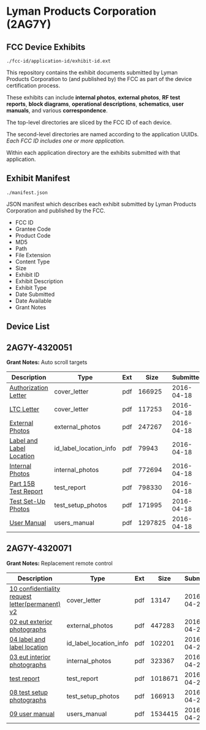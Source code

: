 # Lyman Products Corporation (2AG7Y)
## FCC Device Exhibits

```
./fcc-id/application-id/exhibit-id.ext
```

This repository contains the exhibit documents submitted by Lyman Products Corporation to (and published by) the FCC as part of the device certification process.

These exhibits can include **internal photos**, **external photos**, **RF test reports**, **block diagrams**, **operational descriptions**, **schematics**, **user manuals**, and various **correspondence**.

The top-level directories are sliced by the FCC ID of each device.

The second-level directories are named according to the application UUIDs. *Each FCC ID includes one or more application.*

Within each application directory are the exhibits submitted with that application. 

## Exhibit Manifest

```
./manifest.json
```

JSON manifest which describes each exhibit submitted by Lyman Products Corporation and published by the FCC.

- FCC ID
- Grantee Code
- Product Code
- MD5
- Path
- File Extension
- Content Type
- Size
- Exhibit ID
- Exhibit Description
- Exhibit Type
- Date Submitted
- Date Available
- Grant Notes

## Device List
## 2AG7Y-4320051
**Grant Notes:** Auto scroll targets

| Description | Type | Ext | Size | Submitted | Available |
| ----------- | ---- | --- | ---- | --------- | --------- |
| [Authorization Letter](2AG7Y-4320051/23745935900a05f3d09b1a3e5f20453b/2962115.pdf) | cover_letter | pdf | 166925 | 2016-04-18 | 2016-04-18 |
| [LTC Letter](2AG7Y-4320051/23745935900a05f3d09b1a3e5f20453b/2962116.pdf) | cover_letter | pdf | 117253 | 2016-04-18 | 2016-04-18 |
| [External Photos](2AG7Y-4320051/23745935900a05f3d09b1a3e5f20453b/2962117.pdf) | external_photos | pdf | 247267 | 2016-04-18 | 2016-04-18 |
| [Label and Label Location](2AG7Y-4320051/23745935900a05f3d09b1a3e5f20453b/2962118.pdf) | id_label_location_info | pdf | 79943 | 2016-04-18 | 2016-04-18 |
| [Internal Photos](2AG7Y-4320051/23745935900a05f3d09b1a3e5f20453b/2962119.pdf) | internal_photos | pdf | 772694 | 2016-04-18 | 2016-04-18 |
| [Part 15B Test Report](2AG7Y-4320051/23745935900a05f3d09b1a3e5f20453b/2962122.pdf) | test_report | pdf | 798330 | 2016-04-18 | 2016-04-18 |
| [Test Set-Up Photos](2AG7Y-4320051/23745935900a05f3d09b1a3e5f20453b/2962123.pdf) | test_setup_photos | pdf | 171995 | 2016-04-18 | 2016-04-18 |
| [User Manual](2AG7Y-4320051/23745935900a05f3d09b1a3e5f20453b/2962124.pdf) | users_manual | pdf | 1297825 | 2016-04-18 | 2016-04-18 |
## 2AG7Y-4320071
**Grant Notes:** Replacement remote control

| Description | Type | Ext | Size | Submitted | Available |
| ----------- | ---- | --- | ---- | --------- | --------- |
| [10 confidentiality request letter(permanent) v2](2AG7Y-4320071/736130eaf84df2c30a8a0ae7234e779c/2963983.pdf) | cover_letter | pdf | 13147 | 2016-04-20 | 2016-04-20 |
| [02 eut exterior photographs](2AG7Y-4320071/736130eaf84df2c30a8a0ae7234e779c/2963980.pdf) | external_photos | pdf | 447283 | 2016-04-20 | 2016-04-20 |
| [04 label and label location](2AG7Y-4320071/736130eaf84df2c30a8a0ae7234e779c/2963982.pdf) | id_label_location_info | pdf | 102201 | 2016-04-20 | 2016-04-20 |
| [03 eut interior photographs](2AG7Y-4320071/736130eaf84df2c30a8a0ae7234e779c/2963979.pdf) | internal_photos | pdf | 323367 | 2016-04-20 | 2016-04-20 |
| [test report](2AG7Y-4320071/736130eaf84df2c30a8a0ae7234e779c/2963985.pdf) | test_report | pdf | 1018671 | 2016-04-20 | 2016-04-20 |
| [08 test setup photographs](2AG7Y-4320071/736130eaf84df2c30a8a0ae7234e779c/2963978.pdf) | test_setup_photos | pdf | 166913 | 2016-04-20 | 2016-04-20 |
| [09 user manual](2AG7Y-4320071/736130eaf84df2c30a8a0ae7234e779c/2963981.pdf) | users_manual | pdf | 1534415 | 2016-04-20 | 2016-04-20 |
